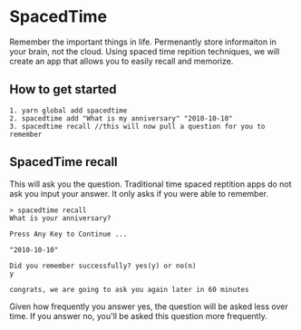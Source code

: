 # SpacedTime
Remember the important things in life. Permenantly store informaiton in your brain, not the cloud. Using spaced time repition techniques, we will create an app that allows you to easily recall and memorize. 

## How to get started

```
1. yarn global add spacedtime
2. spacedtime add "What is my anniversary" "2010-10-10"
3. spacedtime recall //this will now pull a question for you to remember
```

## SpacedTime recall
This will ask you the question. Traditional time spaced reptition apps do not ask you input your answer. It only asks if you were able to remember. 

```
> spacedtime recall
What is your anniversary?

Press Any Key to Continue ...

"2010-10-10"

Did you remember successfully? yes(y) or no(n)
y

congrats, we are going to ask you again later in 60 minutes
```

Given how frequently you answer yes, the question will be asked less over time. If you answer no, you'll be asked this question more frequently.
